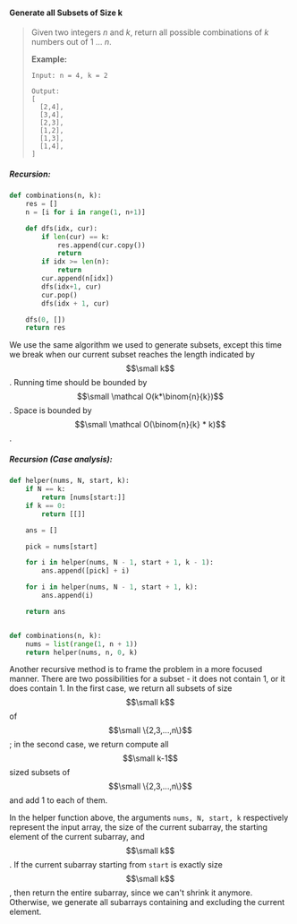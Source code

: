 #### Generate all Subsets of Size k

> Given two integers _n_ and _k_, return all possible combinations of _k_ numbers out of 1 ... _n_.
>
> **Example:**
>
> ```
> Input: n = 4, k = 2
>
> Output:
> [
>   [2,4],
>   [3,4],
>   [2,3],
>   [1,2],
>   [1,3],
>   [1,4],
> ]
> ```

##### Recursion:

```py
def combinations(n, k):
    res = []
    n = [i for i in range(1, n+1)]

    def dfs(idx, cur):
        if len(cur) == k:
            res.append(cur.copy())
            return
        if idx >= len(n):
            return
        cur.append(n[idx])
        dfs(idx+1, cur)
        cur.pop()
        dfs(idx + 1, cur)

    dfs(0, [])
    return res
```

We use the same algorithm we used to generate subsets, except this time we break when our current subset reaches the length indicated by $$\small k$$. Running time should be bounded by $$\small \mathcal O(k*\binom{n}{k})$$. Space is bounded by $$\small \mathcal O(\binom{n}{k} * k)$$.

##### Recursion \(Case analysis\):

```py
def helper(nums, N, start, k):
    if N == k:
        return [nums[start:]]
    if k == 0:
        return [[]]

    ans = []

    pick = nums[start]

    for i in helper(nums, N - 1, start + 1, k - 1):
        ans.append([pick] + i)

    for i in helper(nums, N - 1, start + 1, k):
        ans.append(i)

    return ans


def combinations(n, k):
    nums = list(range(1, n + 1))
    return helper(nums, n, 0, k)
```

Another recursive method is to frame the problem in a more focused manner. There are two possibilities for a subset - it does not contain 1, or it does contain 1. In the first case, we return all subsets of size $$\small k$$ of $$\small \{2,3,...,n\}$$; in the second case, we return compute all $$\small k-1$$ sized subsets of $$\small \{2,3,...,n\}$$ and add 1 to each of them. 

In the helper function above, the arguments `nums, N, start, k` respectively represent the input array, the size of the current subarray, the starting element of the current subarray, and $$\small k$$. If the current subarray starting from `start` is exactly size $$\small k$$, then return the entire subarray, since we can't shrink it anymore. Otherwise, we generate all subarrays containing and excluding the current element.

